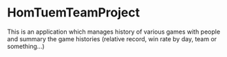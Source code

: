 # HomTuemTeamProject

This is an application which manages history of various games with people
and summary the game histories (relative record, win rate by day, team or something...)
